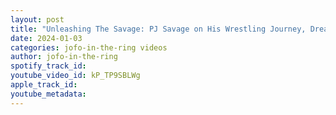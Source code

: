 ```yaml
---
layout: post
title: "Unleashing The Savage: PJ Savage on His Wrestling Journey, Dream Matches, and TCW Title Pursuit #122"
date: 2024-01-03
categories: jofo-in-the-ring videos
author: jofo-in-the-ring
spotify_track_id: 
youtube_video_id: kP_TP9SBLWg
apple_track_id: 
youtube_metadata: 
---
```

